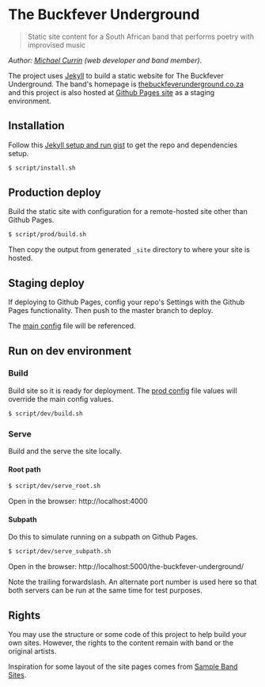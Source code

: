 # The Buckfever Underground
> Static site content for a South African band that performs poetry with improvised music

_Author: [Michael Currin](https://github.com/MichaelCurrin) (web developer and band member)_.

The project uses [Jekyll](http://jekyllrb.com/) to build a static website for The Buckfever Underground. The band's homepage is [thebuckfeverunderground.co.za](http://thebuckfeverunderground.co.za/) and this project is also hosted at [Github Pages site](https://michaelcurrin.github.io/thebuckfeverground/) as a staging environment.


## Installation

Follow this [Jekyll setup and run gist](https://gist.github.com/MichaelCurrin/1085ab164550b31272699920b5549d4b) to get the repo and dependencies setup.

```bash
$ script/install.sh
```


## Production deploy

Build the static site with configuration for a remote-hosted site other than Github Pages.

```bash
$ script/prod/build.sh
```

Then copy the output from generated `_site` directory to where your site is hosted.


## Staging deploy

If deploying to Github Pages, config your repo's Settings with the Github Pages functionality. Then push to the master branch to deploy.

The [main config](_config.yml) file will be referenced.


## Run on dev environment

### Build

Build site so it is ready for deployment. The [prod config](_config_prod.yml) file values will override the main config values.

```bash
$ script/dev/build.sh
```

### Serve

Build and the serve the site locally.

#### Root path

```bash
$ script/dev/serve_root.sh
```

Open in the browser: http://localhost:4000

#### Subpath

Do this to simulate running on a subpath on Github Pages.

```bash
$ script/dev/serve_subpath.sh
```

Open in the browser: http://localhost:5000/the-buckfever-underground/

Note the trailing forwardslash. An alternate port number is used here so that both servers can be run at the same time for test purposes.


## Rights

You may use the structure or some code of this project to help build your own sites. However, the rights to the content remain with band or the original artists.

Inspiration for some layout of the site pages comes from [Sample Band Sites](https://bandzoogle.com/sample-band-sites).
